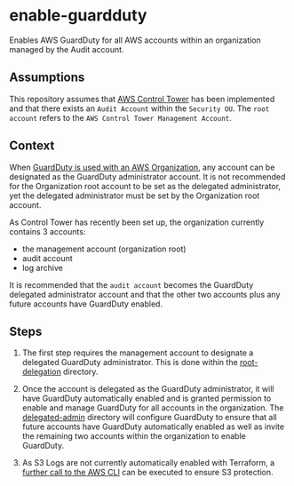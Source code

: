 # enable-guardduty

Enables AWS GuardDuty for all AWS accounts within an organization managed by the Audit account.

## Assumptions

This repository assumes that [AWS Control Tower](https://aws.amazon.com/controltower/) has been implemented and that there exists an `Audit Account` within the `Security OU`. The `root account` refers to the `AWS Control Tower Management Account`.

## Context

When [GuardDuty is used with an AWS Organization](https://docs.aws.amazon.com/guardduty/latest/ug/guardduty_organizations.html), any account can be designated as the GuardDuty administrator account. It is not recommended for the Organization root account to be set as the delegated administrator, yet the delegated administrator must be set by the Organization root account.

As Control Tower has recently been set up, the organization currently contains 3 accounts:
- the management account (organization root)
- audit account
- log archive

It is recommended that the `audit account` becomes the GuardDuty delegated administrator account and that the other two accounts plus any future accounts have GuardDuty enabled.

## Steps

1. The first step requires the management account to designate a delegated GuardDuty administrator. This is done within the [root-delegation](./root-delegation) directory.

2. Once the account is delegated as the GuardDuty administrator, it will have GuardDuty automatically enabled and is granted permission to enable and manage GuardDuty for all accounts in the organization. The [delegated-admin](./delegated-admin) directory will configure GuardDuty to ensure that all future accounts have GuardDuty automatically enabled as well as invite the remaining two accounts within the organization to enable GuardDuty.

3. As S3 Logs are not currently automatically enabled with Terraform, a [further call to the AWS CLI](./delegated-admin#considerations) can be executed to ensure S3 protection.